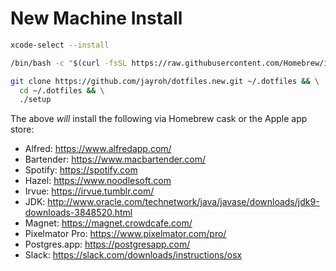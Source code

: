 # New Machine Install

```sh
xcode-select --install

/bin/bash -c "$(curl -fsSL https://raw.githubusercontent.com/Homebrew/install/master/install.sh)"

git clone https://github.com/jayroh/dotfiles.new.git ~/.dotfiles && \
  cd ~/.dotfiles && \
  ./setup
```

The above _will_ install the following via Homebrew cask or the Apple app store:

* Alfred: https://www.alfredapp.com/
* Bartender: https://www.macbartender.com/
* Spotify: https://spotify.com
* Hazel: https://www.noodlesoft.com
* Irvue: https://irvue.tumblr.com/
* JDK: http://www.oracle.com/technetwork/java/javase/downloads/jdk9-downloads-3848520.html
* Magnet: https://magnet.crowdcafe.com/
* Pixelmator Pro: https://www.pixelmator.com/pro/
* Postgres.app: https://postgresapp.com/
* Slack: https://slack.com/downloads/instructions/osx
